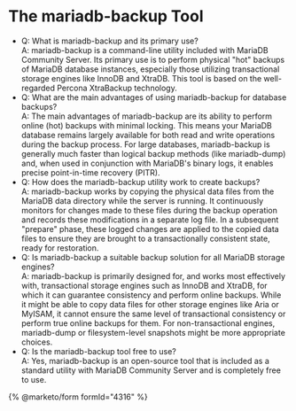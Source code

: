 # The mariadb-backup Tool

* Q: What is mariadb-backup and its primary use?\
  A: mariadb-backup is a command-line utility included with MariaDB Community Server. Its primary use is to perform physical "hot" backups of MariaDB database instances, especially those utilizing transactional storage engines like InnoDB and XtraDB. This tool is based on the well-regarded Percona XtraBackup technology.
* Q: What are the main advantages of using mariadb-backup for database backups?\
  A: The main advantages of mariadb-backup are its ability to perform online (hot) backups with minimal locking. This means your MariaDB database remains largely available for both read and write operations during the backup process. For large databases, mariadb-backup is generally much faster than logical backup methods (like mariadb-dump) and, when used in conjunction with MariaDB's binary logs, it enables precise point-in-time recovery (PITR).
* Q: How does the mariadb-backup utility work to create backups?\
  A: mariadb-backup works by copying the physical data files from the MariaDB data directory while the server is running. It continuously monitors for changes made to these files during the backup operation and records these modifications in a separate log file. In a subsequent "prepare" phase, these logged changes are applied to the copied data files to ensure they are brought to a transactionally consistent state, ready for restoration.
* Q: Is mariadb-backup a suitable backup solution for all MariaDB storage engines?\
  A: mariadb-backup is primarily designed for, and works most effectively with, transactional storage engines such as InnoDB and XtraDB, for which it can guarantee consistency and perform online backups. While it might be able to copy data files for other storage engines like Aria or MyISAM, it cannot ensure the same level of transactional consistency or perform true online backups for them. For non-transactional engines, mariadb-dump or filesystem-level snapshots might be more appropriate choices.
* Q: Is the mariadb-backup tool free to use?\
  A: Yes, mariadb-backup is an open-source tool that is included as a standard utility with MariaDB Community Server and is completely free to use.

{% @marketo/form formId="4316" %}
